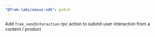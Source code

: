 ```yaml
---
"@frak-labs/nexus-sdk": patch
---
```


Add `frak_sendInteraction` rpc action to submit user interaction from a content / product
